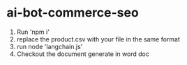 # ai-bot-commerce-seo
1. Run 'npm i'
2. replace the product.csv with your file in the same format
3. run node 'langchain.js'
4. Checkout the document generate in word doc